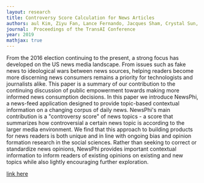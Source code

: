 ```yaml
---
layout: research 
title: Controversy Score Calculation for News Articles 
authors: aul Kim, Ziyu Fan, Lance Fernando, Jacques Sham, Crystal Sun, Yixin Sun, Brian Wright, Xi Yang, Nicholas Ross and Diane Myung-kyung Woodbridge 
journal:  Proceedings of the TransAI Conference 
year: 2019
mathjax: true
---
```



From the 2016 election continuing to the present, a strong focus has developed on the US news media landscape. From issues such as fake news to ideological wars between news sources, helping readers become more discerning news consumers remains a priority for technologists and journalists alike. This paper is a summary of our contribution to the continuing discussion of public empowerment towards making more informed news consumption decisions. In this paper we introduce NewsPhi, a news-feed application designed to provide topic-based contextual information on a changing corpus of daily news. NewsPhi's main contribution is a "controversy score" of news topics - a score that summarizes how controversial a certain news topic is according to the larger media environment. We find that this approach to building products for news readers is both unique and in line with ongoing bias and opinion formation research in the social sciences. Rather than seeking to correct or standardize news opinions, NewsPhi provides important contextual information to inform readers of existing opinions on existing and new topics while also lightly encouraging further exploration.

[link here](https://ieeexplore.ieee.org/document/8940409)

